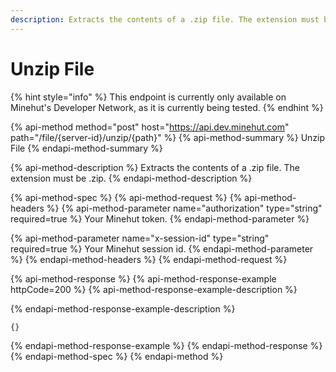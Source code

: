 ```yaml
---
description: Extracts the contents of a .zip file. The extension must be .zip.
---
```


# Unzip File

{% hint style="info" %}
This endpoint is currently only available on Minehut's Developer Network, as it is currently being tested.
{% endhint %}

{% api-method method="post" host="https://api.dev.minehut.com" path="/file/{server-id}/unzip/{path}" %}
{% api-method-summary %}
Unzip File
{% endapi-method-summary %}

{% api-method-description %}
Extracts the contents of a .zip file. The extension must be .zip.
{% endapi-method-description %}

{% api-method-spec %}
{% api-method-request %}
{% api-method-headers %}
{% api-method-parameter name="authorization" type="string" required=true %}
Your Minehut token.
{% endapi-method-parameter %}

{% api-method-parameter name="x-session-id" type="string" required=true %}
Your Minehut session id.
{% endapi-method-parameter %}
{% endapi-method-headers %}
{% endapi-method-request %}

{% api-method-response %}
{% api-method-response-example httpCode=200 %}
{% api-method-response-example-description %}

{% endapi-method-response-example-description %}

```
{}
```
{% endapi-method-response-example %}
{% endapi-method-response %}
{% endapi-method-spec %}
{% endapi-method %}

